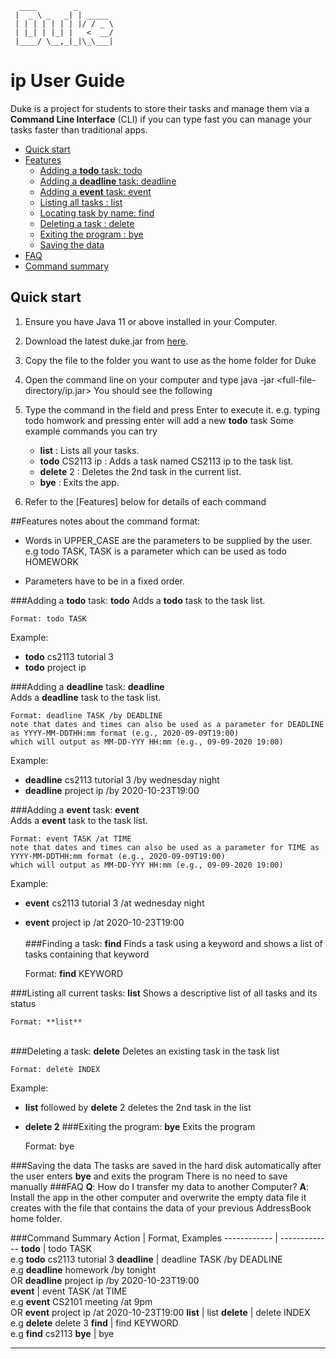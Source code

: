       ____        _        
     |  _ \ _   _| | _____ 
     | | | | | | | |/ / _ \  
     | |_| | |_| |   <  __/
     |____/ \__,_|_|\_\___|
# ip User Guide
Duke is a project for students to store their tasks and manage them via a **Command Line Interface**
(CLI) if you can type fast you can manage your tasks faster than traditional apps.
 * [Quick start](#quickStart)
 * [Features](#features)
    * [Adding a **todo** task: todo](#todo)
    * [Adding a **deadline** task: deadline](#deadline)
    * [Adding a **event** task: event](#event)
    * [Listing all tasks : list](#list)
    * [Locating task by name: find](#find)
    * [Deleting a task : delete](#delete)
    * [Exiting the program : bye](#bye)
    * [Saving the data](#save)
 * [FAQ](#faq)
 * [Command summary](#commandSummmary)

<a name="quickStart"></a>    
## Quick start
1. Ensure you have Java 11 or above installed in your Computer.

2. Download the latest duke.jar from [here](#jarLink).

3. Copy the file to the folder you want to use as the home folder for Duke

4. Open the command line on your computer and type java -jar <full-file-directory/ip.jar>
   You should see the following
   
5. Type the command in the field and press Enter to execute it. e.g. typing todo homwork and pressing enter will add a new **todo** task
   Some example commands you can try
   * **list** : Lists all your tasks.
   * **todo** CS2113 ip : Adds a task named CS2113 ip to the task list.
   * **delete** 2 : Deletes the 2nd task in the current list.
   * **bye** : Exits the app.
   
6. Refer to the [Features] below for details of each command

<a name="features"></a> 

##Features
notes about the command format:
* Words in UPPER_CASE are the parameters to be supplied by the user.
  e.g todo TASK, TASK is a parameter which can be used as todo HOMEWORK

* Parameters have to be in a fixed order.
<a name="todo"></a> 

###Adding a **todo** task: **todo**
Adds a **todo** task to the task list.

    Format: todo TASK

Example: 
* **todo** cs2113 tutorial 3
* **todo** project ip 
<a name="deadline"></a> 

###Adding a **deadline** task: **deadline**             
Adds a **deadline** task to the task list.
                    
    Format: deadline TASK /by DEADLINE
    note that dates and times can also be used as a parameter for DEADLINE as YYYY-MM-DDTHH:mm format (e.g., 2020-09-09T19:00)
    which will output as MM-DD-YYY HH:mm (e.g., 09-09-2020 19:00)              
                                         
Example:                                 
* **deadline** cs2113 tutorial 3 /by wednesday night            
* **deadline** project ip /by 2020-10-23T19:00                 
   <a name="abcd"></a>

<a name="event"></a> 
###Adding a **event** task: **event**                                                                                                 
Adds a **event** task to the task list.                                                                                     
                                                                                                                              
    Format: event TASK /at TIME                                                                                        
    note that dates and times can also be used as a parameter for TIME as YYYY-MM-DDTHH:mm format (e.g., 2020-09-09T19:00)
    which will output as MM-DD-YYY HH:mm (e.g., 09-09-2020 19:00)                                                             
                                                                                                                              
Example:                                                                                                                      
* **event** cs2113 tutorial 3 /at wednesday night                                                                          
* **event** project ip /at 2020-10-23T19:00                                                                                
<a name="find"></a>                                                                                                                               
###Finding a task: **find**
Finds a task using a keyword and shows a list of tasks containing that keyword

    Format: **find** KEYWORD

<a name="list"></a> 
###Listing all current tasks: **list**
Shows a descriptive list of all tasks and its status

    Format: **list**

 <a name="delete"></a>    
###Deleting a task: **delete**
Deletes an existing task in the task list

    Format: delete INDEX

Example:
* **list** followed by **delete** 2 deletes the 2nd task in the list
* **delete 2**
<a name="bye"></a> 
###Exiting the program: **bye**
Exits the program

    Format: bye

<a name="save"></a> 
###Saving the data
The tasks are saved in the hard disk automatically after the user enters **bye** and exits the program
There is no need to save manually
<a name="faq"></a> 
###FAQ
**Q**: How do I transfer my data to another Computer?
**A**: Install the app in the other computer and overwrite the empty data file it creates with the file that contains the data of your previous AddressBook home folder.

<a name="commandSummary"></a> 
###Command Summary
Action | Format, Examples
------------ | -------------
**todo** | todo TASK <br/> e.g **todo** cs2113 tutorial 3
**deadline** | deadline TASK /by DEADLINE <br/> e.g **deadline** homework /by tonight <br/> OR **deadline** project ip /by 2020-10-23T19:00  
**event** | event TASK /at TIME <br/> e.g **event** CS2101 meeting /at 9pm <br/> OR **event** project ip /at 2020-10-23T19:00
**list** | list 
**delete** | delete INDEX <br/> e.g **delete** delete 3
**find** | find KEYWORD <br/> e.g **find** cs2113
**bye** | bye

------------------




















